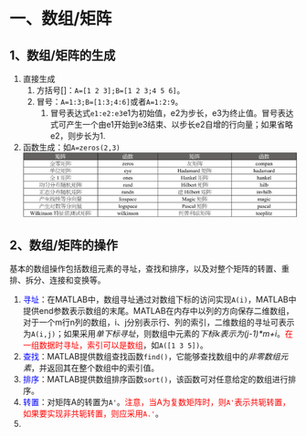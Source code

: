 # 一、数组/矩阵
## 1、数组/矩阵的生成
1. 直接生成
   1. 方括号[]：```A=[1 2 3];B=[1 2 3;4 5 6]```。
   2. 冒号：```A=1:3;B=[1:3;4:6]```或者```A=1:2:9```。
      1. 冒号表达式```e1:e2:e3```e1为初始值，e2为步长，e3为终止值。冒号表达式可产生一个由e1开始到e3结束、以步长e2自增的行向量；如果省略e2，则步长为1.
2. 函数生成：如```A=zeros(2,3)```
![矩阵生成常用函数](/MATLAB_Folder/imgFolder/矩阵生成常用函数.png)
## 2、数组/矩阵的操作
基本的数组操作包括数组元素的寻址，查找和排序，以及对整个矩阵的转置、重排、拆分、连接和变换等。
1. <font color=Blue>寻址</font>：在MATLAB中，数组寻址通过对数组下标的访问实现```A(i)```，MATLAB中提供end参数表示数组的末尾。MATLAB在内存中以列的方向保存二维数组，对于一个m行n列的数组，i、j分别表示行、列的索引，二维数组的寻址可表示为```A(i,j)```；如果采用*单下标寻址*，则数组中元素的*下标k表示为(j-1)\*m+i*。<font face="黑体" color=#ff0000>在一组数据时寻址，索引可以是数组</font>，如```A([1 3 5])```。
2. <font color=Blue>查找</font>：MATLAB提供数组查找函数```find()```，它能够查找数组中的*非零数组元素*，并返回其在整个数组中的索引值。
3. <font color=Blue>排序</font>：MATLAB提供数组排序函数```sort()```，该函数可对任意给定的数组进行排序。
4.  <font color=Blue>转置</font>：对矩阵A的转置为```A'```。<font color=Red>注意，当A为复数矩阵时，则```A'```表示共轭转置，如果要实现非共轭转置，则应采用```A.'```</font>。
5.  